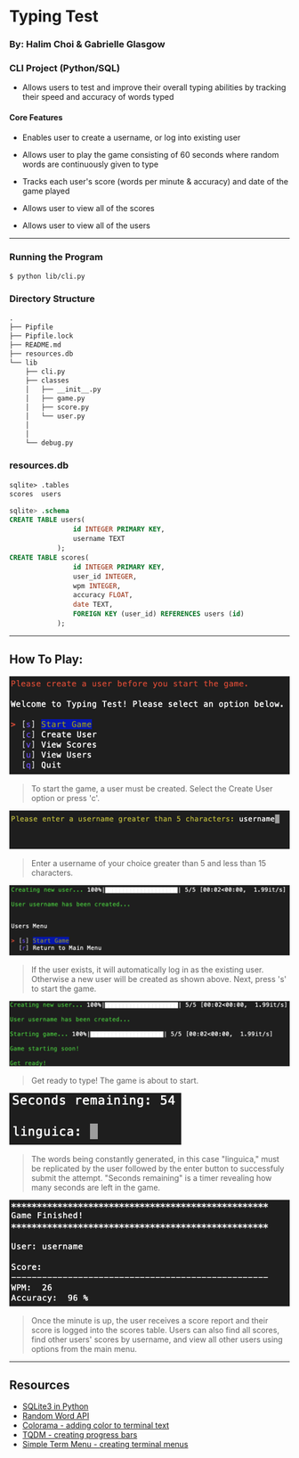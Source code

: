 # Typing Test
### By: Halim Choi & Gabrielle Glasgow
### CLI Project (Python/SQL)


- Allows users to test and improve their overall typing abilities by tracking their speed and accuracy of words typed

#### Core Features

- Enables user to create a username, or log into existing user

- Allows user to play the game consisting of 60 seconds where random words are continuously given to type

- Tracks each user's score (words per minute & accuracy) and date of the game played

- Allows user to view all of the scores

- Allows user to view all of the users


***
### Running the Program

```console
$ python lib/cli.py
```

### Directory Structure

```console
.
├── Pipfile
├── Pipfile.lock
├── README.md
├── resources.db
└── lib
    ├── cli.py
    ├── classes
    │   ├── __init__.py
    │   ├── game.py
    │   ├── score.py
    │   └── user.py
    │   
    │
    └── debug.py
```
### resources.db

```
sqlite> .tables
scores  users 
```
```sql
sqlite> .schema
CREATE TABLE users(
                id INTEGER PRIMARY KEY,
                username TEXT
            );
CREATE TABLE scores(
                id INTEGER PRIMARY KEY,
                user_id INTEGER,
                wpm INTEGER,
                accuracy FLOAT,
                date TEXT,
                FOREIGN KEY (user_id) REFERENCES users (id)
            );
```
***

## How To Play:

![start_game](img/cli_start_game.png)
> To start the game, a user must be created. 
> Select the Create User option or press 'c'.

![user](img/cli_user.png)
> Enter a username of your choice greater than 5 and less than 15 characters.

![user_created](img/cli_user_created.png)
> If the user exists, it will automatically log in as the existing user. Otherwise a new user will be created as shown above. Next, press 's' to start the game.

![game_starting](img/cli_game_starting.png)
> Get ready to type! The game is about to start.

![game](img/cli_game.png)
> The words being constantly generated, in this case "linguica," must be replicated by the user followed by the enter button to successfuly submit the attempt. "Seconds remaining" is a timer revealing how many seconds are left in the game. 

![score_report](img/cli_score_report.png)
> Once the minute is up, the user receives a score report and their score is logged into the scores table. Users can also find all scores, find other users' scores by username, and view all other users using options from the main menu.

***

## Resources

- [SQLite3 in Python](https://docs.python.org/3/library/sqlite3.html)
- [Random Word API](https://api-ninjas.com/api/randomword)
- [Colorama - adding color to terminal text](https://pypi.org/project/colorama/)
- [TQDM - creating progress bars](https://github.com/tqdm/tqdm)
- [Simple Term Menu - creating terminal menus](https://pypi.org/project/simple-term-menu/)
